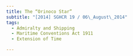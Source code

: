```yaml
---
title: The “Orinoco Star”
subtitle: "[2014] SGHCR 19 / 06\_August\_2014"
tags:
  - Admiralty and Shipping
  - Maritime Conventions Act 1911
  - Extension of Time

---
```


